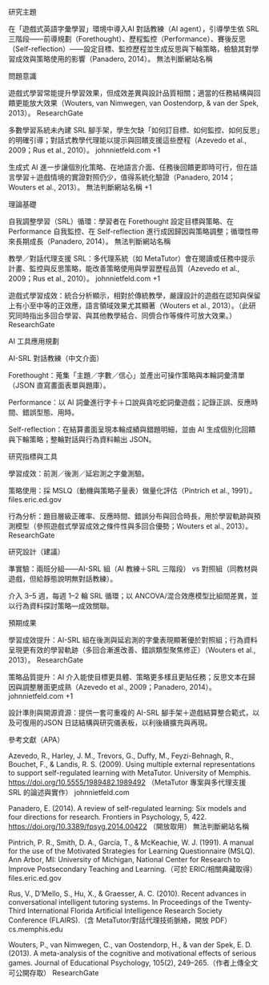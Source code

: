 研究主題

在「遊戲式英語字彙學習」環境中導入AI 對話教練（AI agent），引導學生依 SRL 三階段——前導規劃（Forethought）、歷程監控（Performance）、賽後反思（Self-reflection）——設定目標、監控歷程並生成反思與下輪策略，檢驗其對學習成效與策略使用的影響（Panadero, 2014）。 
無法判斷網站名稱

問題意識

遊戲式學習常能提升學習效果，但成效差異與設計品質相關；適當的任務結構與回饋更能放大效果（Wouters, van Nimwegen, van Oostendorp, & van der Spek, 2013）。
ResearchGate

多數學習系統未內建 SRL 腳手架，學生欠缺「如何訂目標、如何監控、如何反思」的明確引導；對話式教學代理能以提示與回饋支援這些歷程（Azevedo et al., 2009；Rus et al., 2010）。
johnnietfeld.com
+1

生成式 AI 進一步讓個別化策略、在地語言介面、任務後回饋更即時可行，但在語言學習＋遊戲情境的實證對照仍少，值得系統化驗證（Panadero, 2014；Wouters et al., 2013）。 
無法判斷網站名稱
+1

理論基礎

自我調整學習（SRL）循環：學習者在 Forethought 設定目標與策略、在 Performance 自我監控、在 Self-reflection 進行成因歸因與策略調整；循環性帶來長期成長（Panadero, 2014）。
無法判斷網站名稱

教學／對話代理支援 SRL：多代理系統（如 MetaTutor）會在閱讀或任務中提示計畫、監控與反思策略，能改善策略使用與學習歷程品質（Azevedo et al., 2009；Rus et al., 2010）。
johnnietfeld.com
+1

遊戲式學習成效：統合分析顯示，相對於傳統教學，嚴謹設計的遊戲在認知與保留上有小至中等的正效應，語言領域效果尤其顯著（Wouters et al., 2013）。（此研究同時指出多回合學習、與其他教學結合、同儕合作等條件可放大效果。）
ResearchGate

AI 工具應用規劃

AI-SRL 對話教練（中文介面）

Forethought：蒐集「主題／字數／信心」並產出可操作策略與本輪詞彙清單（JSON 直寫畫面表單與題庫）。

Performance：以 AI 詞彙進行字卡＋口說與貪吃蛇詞彙遊戲；記錄正誤、反應時間、錯誤型態、用時。

Self-reflection：在結算畫面呈現本輪成績與錯題明細，並由 AI 生成個別化回饋與下輪策略；整輪對話與行為資料輸出 JSON。

研究指標與工具

學習成效：前測／後測／延宕測之字彙測驗。

策略使用：採 MSLQ（動機與策略子量表）做量化評估（Pintrich et al., 1991）。
files.eric.ed.gov

行為分析：題目層級正確率、反應時間、錯誤分布與回合時長，用於學習軌跡與預測模型（參照遊戲式學習成效之條件性與多回合優勢；Wouters et al., 2013）。
ResearchGate

研究設計（建議）

準實驗：兩班分組——AI-SRL 組（AI 教練＋SRL 三階段） vs 對照組（同教材與遊戲，但給靜態說明無對話教練）。

介入 3–5 週，每週 1–2 輪 SRL 循環；以 ANCOVA/混合效應模型比組間差異，並以行為資料探討策略—成效關聯。

預期成果

學習成效提升：AI-SRL 組在後測與延宕測的字彙表現顯著優於對照組；行為資料呈現更有效的學習軌跡（多回合漸進改善、錯誤類型聚焦修正）（Wouters et al., 2013）。
ResearchGate

策略品質提升：AI 介入能使目標更具體、策略更多樣且更貼任務；反思文本在歸因與調整層面更成熟（Azevedo et al., 2009；Panadero, 2014）。
johnnietfeld.com
+1

設計準則與開源資源：提供一套可重複的 AI-SRL 腳手架＋遊戲結算整合範式，以及可復用的JSON 日誌結構與研究儀表板，以利後續擴充與再現。

參考文獻（APA）

Azevedo, R., Harley, J. M., Trevors, G., Duffy, M., Feyzi-Behnagh, R., Bouchet, F., & Landis, R. S. (2009). Using multiple external representations to support self-regulated learning with MetaTutor. University of Memphis. https://doi.org/10.5555/1989482.1989492
 （MetaTutor 專案與多代理支援 SRL 的論述與實作） 
johnnietfeld.com

Panadero, E. (2014). A review of self-regulated learning: Six models and four directions for research. Frontiers in Psychology, 5, 422. https://doi.org/10.3389/fpsyg.2014.00422
 （開放取用） 
無法判斷網站名稱

Pintrich, P. R., Smith, D. A., García, T., & McKeachie, W. J. (1991). A manual for the use of the Motivated Strategies for Learning Questionnaire (MSLQ). Ann Arbor, MI: University of Michigan, National Center for Research to Improve Postsecondary Teaching and Learning.（可於 ERIC/相關典藏取得） 
files.eric.ed.gov

Rus, V., D’Mello, S., Hu, X., & Graesser, A. C. (2010). Recent advances in conversational intelligent tutoring systems. In Proceedings of the Twenty-Third International Florida Artificial Intelligence Research Society Conference (FLAIRS).（含 MetaTutor/對話代理技術脈絡，開放 PDF） 
cs.memphis.edu

Wouters, P., van Nimwegen, C., van Oostendorp, H., & van der Spek, E. D. (2013). A meta-analysis of the cognitive and motivational effects of serious games. Journal of Educational Psychology, 105(2), 249–265.（作者上傳全文可公開存取） 
ResearchGate